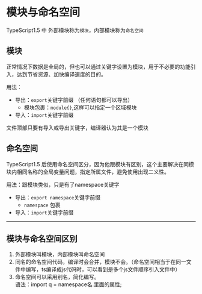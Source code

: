 # 模块与命名空间

TypeScript1.5 中 外部模块称为`模块`，内部模块称为`命名空间`

## 模块

正常情况下数据是全局的，但也可以通过关键字设置为模块，用于不必要的功能引入，达到节省资源、加快编译速度的目的。

用法：

* 导出：`export`关键字前缀 （任何语句都可以导出）
  * 模块包裹：`module{}`,这样可以指定一个区域模块
* 导入：`import`关键字前缀

文件顶部只要有导入或导出关键字，编译器认为其是一个模块

## 命名空间

TypeScript1.5 后使用命名空间区分，因为他跟模块有区别，这个主要解决在同模块内相同名称的全局变量问题，指定所属文件，避免使用出现二义性。

用法：跟模块类似，只是有了namespace关键字

* 导出：`export namespace`关键字前缀
  * `namespace` 包裹
* 导入：`import`关键字前缀

---

## 模块与命名空间区别

1. 外部模块叫模块，内部模块叫命名空间
2. 同名的命名空间代码，编译时会合并，模块不会。（命名空间相当于在同一文件中编写，ts编译成js代码时，可以看到是多个js文件顺序引入文件中）
3. 命名空间可以采用别名，简化编写。  
  语法：import q = namespace名.里面的属性;
